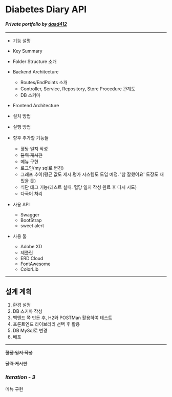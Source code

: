 # __Diabetes Diary API__
#### _Private portfolio by <u>dasd412</u>_

---

+ 기능 설명

+ Key Summary

+ Folder Structure 소개

+ Backend Architecture

  + Routes/EndPoints 소개
  + Controller, Service, Repository, Store Procedure 관계도
  + DB 스키마

+ Frontend Architecture

+ 설치 방법

+ 실행 방법 

+ 향후 추가할 기능들
  + ~~혈당 일지 작성~~
  + ~~달력 게시판~~
  + 메뉴 구현
  + 로그인(my sql로 변경)
  + 그래프 추이(평균 값도 제시.평가 시스템도 도입 예정. '참 잘했어요' 도장도 재밌을 듯)
  + 식단 태그 기능(테스트 실패. 혈당 일지 작성 완료 후 다시 시도)
  + 다국어 처리
  
 + 사용 API
   + Swagger
   + BootStrap
   + sweet alert 
   
 + 사용 툴
   + Adobe XD 
   + 제플린
   + ERD Cloud
   + FontAwesome
   + ColorLib
---
## __설계 계획__

1. 환경 설정
2. DB 스키마 작성
3. 백엔드 쪽 만든 후, H2와 POSTMan 활용하여 테스트
4. 프론트엔드 라이브러리 선택 후 활용
5. DB MySql로 변경
6. 배포 

---
~~혈당 일지 작성~~

~~달력 게시판~~
### _Iteration -  3_ ###
메뉴 구현